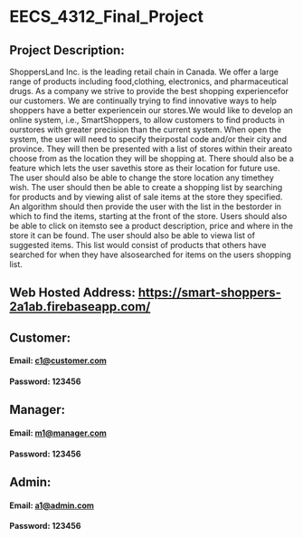 # EECS_4312_Final_Project

## Project Description: 

ShoppersLand Inc. is the leading retail chain in Canada. We offer a large range of products including food,clothing, electronics, and pharmaceutical drugs. As a company we strive to provide the best shopping experiencefor our customers. We are continually trying to find innovative ways to help shoppers have a better experiencein our stores.We would like to develop an online system, i.e., SmartShoppers, to allow customers to find products in ourstores with greater precision than the current system. When open the system, the user will need to specify theirpostal code and/or their city and province. They will then be presented with a list of stores within their areato choose from as the location they will be shopping at. There should also be a feature which lets the user savethis store as their location for future use. The user should also be able to change the store location any timethey wish. The user should then be able to create a shopping list by searching for products and by viewing alist of sale items at the store they specified. An algorithm should then provide the user with the list in the bestorder in which to find the items, starting at the front of the store. Users should also be able to click on itemsto see a product description, price and where in the store it can be found. The user should also be able to viewa list of suggested items. This list would consist of products that others have searched for when they have alsosearched for items on the users shopping list.

## Web Hosted Address: https://smart-shoppers-2a1ab.firebaseapp.com/

## Customer:
 #### Email: c1@customer.com
 #### Password: 123456

## Manager:
 #### Email: m1@manager.com
 #### Password: 123456
  
## Admin:
 #### Email: a1@admin.com
 #### Password: 123456
